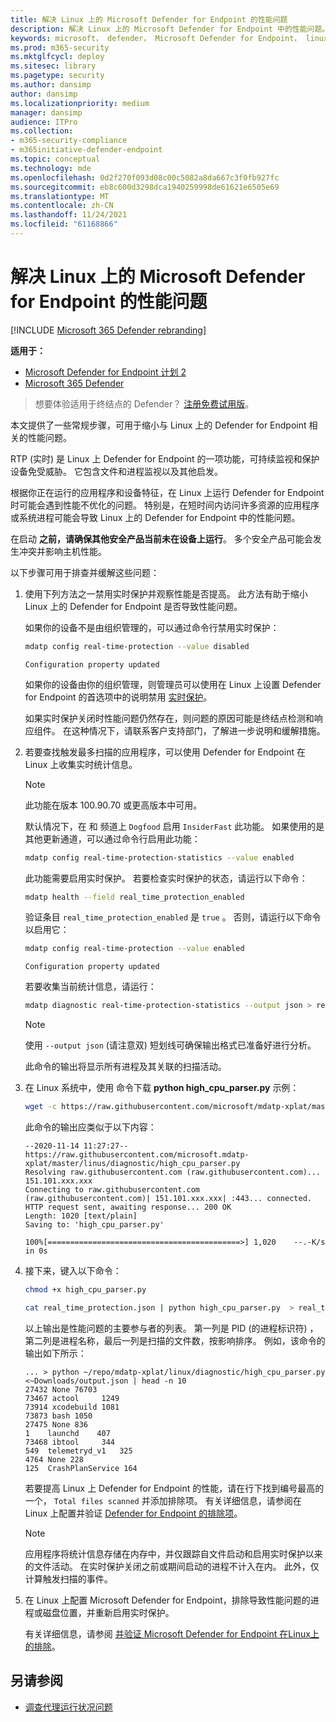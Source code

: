 ```yaml
---
title: 解决 Linux 上的 Microsoft Defender for Endpoint 的性能问题
description: 解决 Linux 上的 Microsoft Defender for Endpoint 中的性能问题。
keywords: microsoft， defender， Microsoft Defender for Endpoint， linux， 性能
ms.prod: m365-security
ms.mktglfcycl: deploy
ms.sitesec: library
ms.pagetype: security
ms.author: dansimp
author: dansimp
ms.localizationpriority: medium
manager: dansimp
audience: ITPro
ms.collection:
- m365-security-compliance
- m365initiative-defender-endpoint
ms.topic: conceptual
ms.technology: mde
ms.openlocfilehash: 0d2f270f093d08c00c5082a8da667c3f0fb927fc
ms.sourcegitcommit: eb8c600d3298dca1940259998de61621e6505e69
ms.translationtype: MT
ms.contentlocale: zh-CN
ms.lasthandoff: 11/24/2021
ms.locfileid: "61168866"
---
```

# <a name="troubleshoot-performance-issues-for-microsoft-defender-for-endpoint-on-linux"></a>解决 Linux 上的 Microsoft Defender for Endpoint 的性能问题

[!INCLUDE [Microsoft 365 Defender rebranding](../../includes/microsoft-defender.md)]

**适用于：**
- [Microsoft Defender for Endpoint 计划 2](https://go.microsoft.com/fwlink/p/?linkid=2154037)
- [Microsoft 365 Defender](https://go.microsoft.com/fwlink/?linkid=2118804)
> 想要体验适用于终结点的 Defender？ [注册免费试用版](https://signup.microsoft.com/create-account/signup?products=7f379fee-c4f9-4278-b0a1-e4c8c2fcdf7e&ru=https://aka.ms/MDEp2OpenTrial?ocid=docs-wdatp-investigateip-abovefoldlink)。

本文提供了一些常规步骤，可用于缩小与 Linux 上的 Defender for Endpoint 相关的性能问题。

RTP (实时) 是 Linux 上 Defender for Endpoint 的一项功能，可持续监视和保护设备免受威胁。 它包含文件和进程监视以及其他启发。

根据你正在运行的应用程序和设备特征，在 Linux 上运行 Defender for Endpoint 时可能会遇到性能不优化的问题。 特别是，在短时间内访问许多资源的应用程序或系统进程可能会导致 Linux 上的 Defender for Endpoint 中的性能问题。

在启动 **之前，请确保其他安全产品当前未在设备上运行**。 多个安全产品可能会发生冲突并影响主机性能。

以下步骤可用于排查并缓解这些问题：

1. 使用下列方法之一禁用实时保护并观察性能是否提高。 此方法有助于缩小 Linux 上的 Defender for Endpoint 是否导致性能问题。

    如果你的设备不是由组织管理的，可以通过命令行禁用实时保护：

    ```bash
    mdatp config real-time-protection --value disabled
    ```

    ```Output
    Configuration property updated
    ```

    如果你的设备由你的组织管理，则管理员可以使用在 Linux 上设置 Defender for Endpoint 的首选项中的说明禁用 [实时保护](linux-preferences.md)。

    如果实时保护关闭时性能问题仍然存在，则问题的原因可能是终结点检测和响应组件。 在这种情况下，请联系客户支持部门，了解进一步说明和缓解措施。

2. 若要查找触发最多扫描的应用程序，可以使用 Defender for Endpoint 在 Linux 上收集实时统计信息。

    > [!NOTE]
    > 此功能在版本 100.90.70 或更高版本中可用。

    默认情况下，在 和 频道上 `Dogfood` 启用 `InsiderFast` 此功能。 如果使用的是其他更新通道，可以通过命令行启用此功能：

    ```bash
    mdatp config real-time-protection-statistics --value enabled
    ```

    此功能需要启用实时保护。 若要检查实时保护的状态，请运行以下命令：

    ```bash
    mdatp health --field real_time_protection_enabled
    ```

    验证条目 `real_time_protection_enabled` 是 `true` 。 否则，请运行以下命令以启用它：

    ```bash
    mdatp config real-time-protection --value enabled
    ```

    ```Output
    Configuration property updated
    ```

    若要收集当前统计信息，请运行：

    ```bash
    mdatp diagnostic real-time-protection-statistics --output json > real_time_protection.json
    ```

    > [!NOTE]
    > 使用 ```--output json``` (请注意双) 短划线可确保输出格式已准备好进行分析。

    此命令的输出将显示所有进程及其关联的扫描活动。

3. 在 Linux 系统中，使用 命令下载 **python high_cpu_parser.py** 示例：

    ```bash
    wget -c https://raw.githubusercontent.com/microsoft/mdatp-xplat/master/linux/diagnostic/high_cpu_parser.py
    ```

    此命令的输出应类似于以下内容：

    ```Output
    --2020-11-14 11:27:27-- https://raw.githubusercontent.com/microsoft.mdatp-xplat/master/linus/diagnostic/high_cpu_parser.py
    Resolving raw.githubusercontent.com (raw.githubusercontent.com)... 151.101.xxx.xxx
    Connecting to raw.githubusercontent.com (raw.githubusercontent.com)| 151.101.xxx.xxx| :443... connected.
    HTTP request sent, awaiting response... 200 OK
    Length: 1020 [text/plain]
    Saving to: 'high_cpu_parser.py'

    100%[===========================================>] 1,020    --.-K/s   in 0s
    ```

4. 接下来，键入以下命令：

    ```bash
    chmod +x high_cpu_parser.py
    ```

    ```bash
    cat real_time_protection.json | python high_cpu_parser.py  > real_time_protection.log
    ```

      以上输出是性能问题的主要参与者的列表。 第一列是 PID (的进程标识符) ，第二列是进程名称，最后一列是扫描的文件数，按影响排序。
    例如，该命令的输出如下所示： 

    ```Output
    ... > python ~/repo/mdatp-xplat/linux/diagnostic/high_cpu_parser.py <~Downloads/output.json | head -n 10
    27432 None 76703
    73467 actool     1249
    73914 xcodebuild 1081
    73873 bash 1050
    27475 None 836
    1    launchd    407
    73468 ibtool     344
    549  telemetryd_v1   325
    4764 None 228
    125  CrashPlanService 164
    ```

    若要提高 Linux 上 Defender for Endpoint 的性能，请在行下找到编号最高的一个， `Total files scanned` 并添加排除项。 有关详细信息，请参阅在 Linux 上配置并验证 [Defender for Endpoint 的排除项](linux-exclusions.md)。

    > [!NOTE]
    > 应用程序将统计信息存储在内存中，并仅跟踪自文件启动和启用实时保护以来的文件活动。 在实时保护关闭之前或期间启动的进程不计入在内。 此外，仅计算触发扫描的事件。

5. 在 Linux 上配置 Microsoft Defender for Endpoint，排除导致性能问题的进程或磁盘位置，并重新启用实时保护。

    有关详细信息，请参阅 [并验证 Microsoft Defender for Endpoint 在Linux上的排除](linux-exclusions.md)。

## <a name="see-also"></a>另请参阅

- [调查代理运行状况问题](health-status.md)
